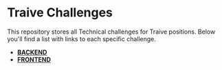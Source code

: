 # Traive Challenges
This repository stores all Technical challenges for Traive positions. Below you'll find a list with links to each specific challenge.

- [**BACKEND**](BACKEND.md)
- [**FRONTEND**](FRONTEND.md)
